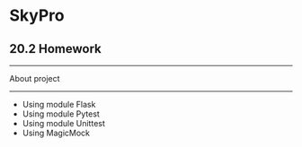 # SkyPro

## 20.2 Homework

***
About project
***

* Using module Flask
* Using module Pytest
* Using module Unittest
* Using MagicMock
